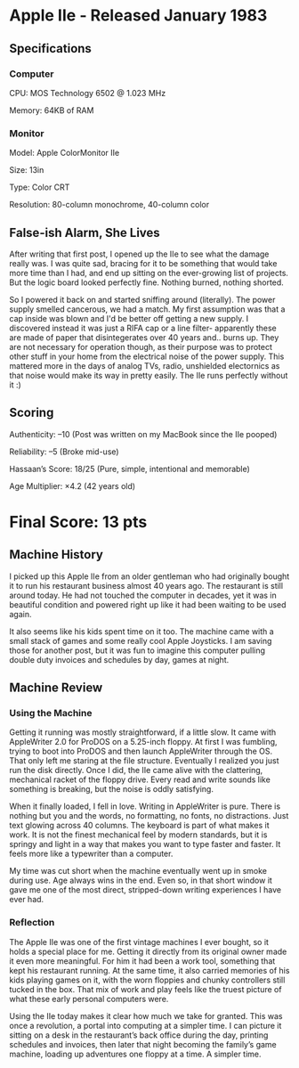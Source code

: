 # Apple IIe - Released January 1983 

## Specifications  
### Computer
CPU: MOS Technology 6502 @ 1.023 MHz 

Memory: 64KB of RAM 
### Monitor 
Model: Apple ColorMonitor IIe

Size: 13in 

Type: Color CRT

Resolution: 80-column monochrome, 40-column color 

## False-ish Alarm, She Lives
After writing that first post, I opened up the IIe to see what the damage really was. I was quite sad, bracing for it to be something that would take more time than I had, and end up sitting on the ever-growing list of projects. But the logic board looked perfectly fine. Nothing burned, nothing shorted.

So I powered it back on and started sniffing around (literally). The power supply smelled cancerous, we had a match. My first assumption was that a cap inside was blown and I'd be better off getting a new supply. I discovered instead it was just a RIFA cap or a line filter- apparently these are made of paper that disintegerates over 40 years and.. burns up. They are not necessary for operation though, as their purpose was to protect other stuff in your home from the electrical noise of the power supply. This mattered more in the days of analog TVs, radio, unshielded electornics as that noise would make its way in pretty easily. The IIe runs perfectly without it :) 

## Scoring 
Authenticity: –10 (Post was written on my MacBook since the IIe pooped)

Reliability: –5 (Broke mid-use)

Hassaan’s Score: 18/25 (Pure, simple, intentional and memorable)

Age Multiplier: ×4.2 (42 years old)

# Final Score: 13 pts


## Machine History

I picked up this Apple IIe from an older gentleman who had originally bought it to run his restaurant business almost 40 years ago. The restaurant is still around today. He had not touched the computer in decades, yet it was in beautiful condition and powered right up like it had been waiting to be used again.

It also seems like his kids spent time on it too. The machine came with a small stack of games and some really cool Apple Joysticks. I am saving those for another post, but it was fun to imagine this computer pulling double duty invoices and schedules by day, games at night.

## Machine Review 
### Using the Machine
Getting it running was mostly straightforward, if a little slow. It came with AppleWriter 2.0 for ProDOS on a 5.25-inch floppy. At first I was fumbling, trying to boot into ProDOS and then launch AppleWriter through the OS. That only left me staring at the file structure. Eventually I realized you just run the disk directly. Once I did, the IIe came alive with the clattering, mechanical racket of the floppy drive. Every read and write sounds like something is breaking, but the noise is oddly satisfying.

When it finally loaded, I fell in love. Writing in AppleWriter is pure. There is nothing but you and the words, no formatting, no fonts, no distractions. Just text glowing across 40 columns. The keyboard is part of what makes it work. It is not the finest mechanical feel by modern standards, but it is springy and light in a way that makes you want to type faster and faster. It feels more like a typewriter than a computer.

My time was cut short when the machine eventually went up in smoke during use. Age always wins in the end. Even so, in that short window it gave me one of the most direct, stripped-down writing experiences I have ever had.

### Reflection
The Apple IIe was one of the first vintage machines I ever bought, so it holds a special place for me. Getting it directly from its original owner made it even more meaningful. For him it had been a work tool, something that kept his restaurant running. At the same time, it also carried memories of his kids playing games on it, with the worn floppies and chunky controllers still tucked in the box. That mix of work and play feels like the truest picture of what these early personal computers were.

Using the IIe today makes it clear how much we take for granted. This was once a revolution, a portal into computing at a simpler time. I can picture it sitting on a desk in the restaurant’s back office during the day, printing schedules and invoices, then later that night becoming the family’s game machine, loading up adventures one floppy at a time. A simpler time.